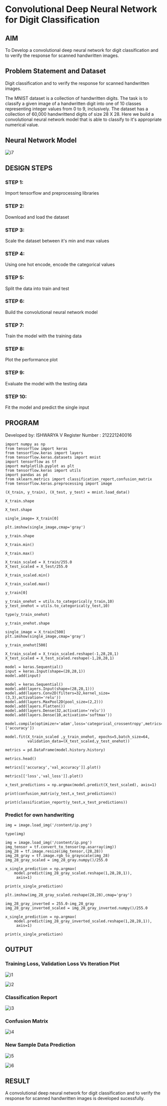 # Convolutional Deep Neural Network for Digit Classification

## AIM

To Develop a convolutional deep neural network for digit classification and to verify the response for scanned handwritten images.

## Problem Statement and Dataset
Digit classification and to verify the response for scanned handwritten images.

The MNIST dataset is a collection of handwritten digits. The task is to classify a given image of a handwritten digit into one of 10 classes representing integer values from 0 to 9, inclusively. The dataset has a collection of 60,000 handwrittend digits of size 28 X 28. Here we build a convolutional neural network model that is able to classify to it's appropriate numerical value.

## Neural Network Model

![i7](https://github.com/Ishu-Vasanth/mnist-classification/assets/94154614/07ad3bb1-fa8e-4212-ba67-962598bcc70a)

## DESIGN STEPS
### STEP 1: 
Import tensorflow and preprocessing libraries

### STEP 2:
Download and load the dataset

### STEP 3:
Scale the dataset between it's min and max values

### STEP 4: 
Using one hot encode, encode the categorical values

### STEP 5: 
Split the data into train and test
### STEP 6: 
Build the convolutional neural network model

### STEP 7: 
Train the model with the training data

### STEP 8: 
Plot the performance plot

### STEP 9:
Evaluate the model with the testing data

### STEP 10: 
Fit the model and predict the single input

## PROGRAM

Developed by: ISHWARYA V
Register Number : 212221240016

```
import numpy as np
from tensorflow import keras
from tensorflow.keras import layers
from tensorflow.keras.datasets import mnist
import tensorflow as tf
import matplotlib.pyplot as plt
from tensorflow.keras import utils
import pandas as pd
from sklearn.metrics import classification_report,confusion_matrix
from tensorflow.keras.preprocessing import image

(X_train, y_train), (X_test, y_test) = mnist.load_data()

X_train.shape

X_test.shape

single_image= X_train[0]

plt.imshow(single_image,cmap='gray')

y_train.shape

X_train.min()

X_train.max()

X_train_scaled = X_train/255.0
X_test_scaled = X_test/255.0

X_train_scaled.min()

X_train_scaled.max()

y_train[0]

y_train_onehot = utils.to_categorical(y_train,10)
y_test_onehot = utils.to_categorical(y_test,10)

type(y_train_onehot)

y_train_onehot.shape

single_image = X_train[500]
plt.imshow(single_image,cmap='gray')

y_train_onehot[500]

X_train_scaled = X_train_scaled.reshape(-1,28,28,1)
X_test_scaled = X_test_scaled.reshape(-1,28,28,1)

model = keras.Sequential()
input = keras.Input(shape=(28,28,1))
model.add(input)

model = keras.Sequential()
model.add(layers.Input(shape=(28,28,1)))
model.add(layers.Conv2D(filters=32,kernel_size=(3,3),activation='relu'))
model.add(layers.MaxPool2D(pool_size=(2,2)))
model.add(layers.Flatten())
model.add(layers.Dense(32,activation='relu'))
model.add(layers.Dense(10,activation='softmax'))

model.compile(optimizer='adam',loss='categorical_crossentropy',metrics=['accuracy'])

model.fit(X_train_scaled ,y_train_onehot, epochs=5,batch_size=64,
          validation_data=(X_test_scaled,y_test_onehot))

metrics = pd.DataFrame(model.history.history)

metrics.head()

metrics[['accuracy','val_accuracy']].plot()

metrics[['loss','val_loss']].plot()

x_test_predictions = np.argmax(model.predict(X_test_scaled), axis=1)

print(confusion_matrix(y_test,x_test_predictions))

print(classification_report(y_test,x_test_predictions))
```
### Predict for own handwriting
```
img = image.load_img('/content/ip.png')

type(img)

img = image.load_img('/content/ip.png')
img_tensor = tf.convert_to_tensor(np.asarray(img))
img_28 = tf.image.resize(img_tensor,(28,28))
img_28_gray = tf.image.rgb_to_grayscale(img_28)
img_28_gray_scaled = img_28_gray.numpy()/255.0

x_single_prediction = np.argmax(
    model.predict(img_28_gray_scaled.reshape(1,28,28,1)),
     axis=1)

print(x_single_prediction)

plt.imshow(img_28_gray_scaled.reshape(28,28),cmap='gray')

img_28_gray_inverted = 255.0-img_28_gray
img_28_gray_inverted_scaled = img_28_gray_inverted.numpy()/255.0

x_single_prediction = np.argmax(
    model.predict(img_28_gray_inverted_scaled.reshape(1,28,28,1)),
     axis=1)

print(x_single_prediction)
```

## OUTPUT

### Training Loss, Validation Loss Vs Iteration Plot

![i1](https://github.com/Ishu-Vasanth/mnist-classification/assets/94154614/03e9dc1d-5a8a-4f70-ab08-cfdd8a9eaaf7)

![i2](https://github.com/Ishu-Vasanth/mnist-classification/assets/94154614/5f963e4a-9efe-4ab7-9741-fa20f5498b66)

### Classification Report

![i3](https://github.com/Ishu-Vasanth/mnist-classification/assets/94154614/cf30fdeb-7ed0-4813-a1df-5f13bc69157f)

### Confusion Matrix

![i4](https://github.com/Ishu-Vasanth/mnist-classification/assets/94154614/829b5a75-e6f3-4f0c-9d3b-044abc22d599)

### New Sample Data Prediction
![i5](https://github.com/Ishu-Vasanth/mnist-classification/assets/94154614/d33555d7-c0d9-4667-9809-0bdca958fc15)

![i6](https://github.com/Ishu-Vasanth/mnist-classification/assets/94154614/6b015c7e-441f-4aa7-9f58-736b4ce0fba9)

## RESULT
A convolutional deep neural network for digit classification and to verify the response for scanned handwritten images is developed sucessfully.
